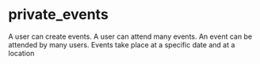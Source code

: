 # private_events
A user can create events. A user can attend many events. An event can be attended by many users. Events take place at a specific date and at a location
